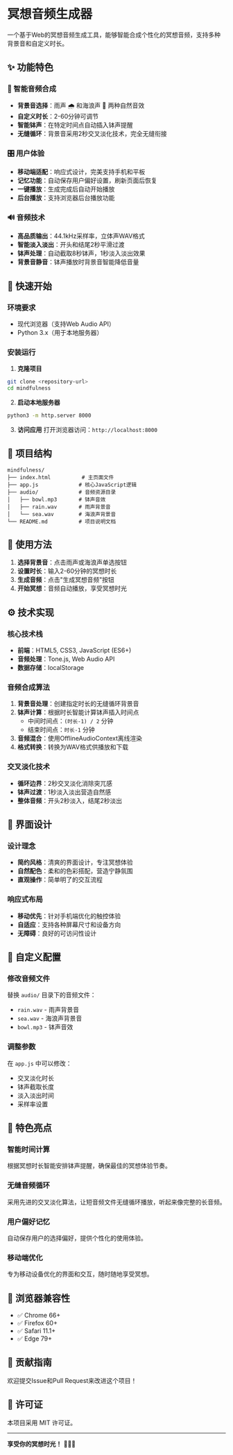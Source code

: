 # 冥想音频生成器

一个基于Web的冥想音频生成工具，能够智能合成个性化的冥想音频，支持多种背景音和自定义时长。

## ✨ 功能特色

### 🎵 智能音频合成
- **背景音选择**：雨声 🌧️ 和海浪声 🌊 两种自然音效
- **自定义时长**：2-60分钟可调节
- **智能钵声**：在特定时间点自动插入钵声提醒
- **无缝循环**：背景音采用2秒交叉淡化技术，完全无缝衔接

### 🎛️ 用户体验
- **移动端适配**：响应式设计，完美支持手机和平板
- **记忆功能**：自动保存用户偏好设置，刷新页面后恢复
- **一键播放**：生成完成后自动开始播放
- **后台播放**：支持浏览器后台播放功能

### 🔊 音频技术
- **高品质输出**：44.1kHz采样率，立体声WAV格式
- **智能淡入淡出**：开头和结尾2秒平滑过渡
- **钵声处理**：自动截取8秒钵声，1秒淡入淡出效果
- **背景音静音**：钵声播放时背景音智能降低音量

## 🚀 快速开始

### 环境要求
- 现代浏览器（支持Web Audio API）
- Python 3.x（用于本地服务器）

### 安装运行

1. **克隆项目**
```bash
git clone <repository-url>
cd mindfulness
```

2. **启动本地服务器**
```bash
python3 -m http.server 8000
```

3. **访问应用**
打开浏览器访问：`http://localhost:8000`

## 📁 项目结构

```
mindfulness/
├── index.html          # 主页面文件
├── app.js             # 核心JavaScript逻辑
├── audio/             # 音频资源目录
│   ├── bowl.mp3       # 钵声音效
│   ├── rain.wav       # 雨声背景音
│   └── sea.wav        # 海浪声背景音
└── README.md          # 项目说明文档
```

## 🎯 使用方法

1. **选择背景音**：点击雨声或海浪声单选按钮
2. **设置时长**：输入2-60分钟的冥想时长
3. **生成音频**：点击"生成冥想音频"按钮
4. **开始冥想**：音频自动播放，享受冥想时光

## ⚙️ 技术实现

### 核心技术栈
- **前端**：HTML5, CSS3, JavaScript (ES6+)
- **音频处理**：Tone.js, Web Audio API
- **数据存储**：localStorage

### 音频合成算法
1. **背景音处理**：创建指定时长的无缝循环背景音
2. **钵声计算**：根据时长智能计算钵声插入时间点
   - 中间时间点：`(时长-1) / 2` 分钟
   - 结束时间点：`时长-1` 分钟
3. **音频混合**：使用OfflineAudioContext离线渲染
4. **格式转换**：转换为WAV格式供播放和下载

### 交叉淡化技术
- **循环边界**：2秒交叉淡化消除突兀感
- **钵声过渡**：1秒淡入淡出营造自然感
- **整体音频**：开头2秒淡入，结尾2秒淡出

## 🎨 界面设计

### 设计理念
- **简约风格**：清爽的界面设计，专注冥想体验
- **自然配色**：柔和的色彩搭配，营造宁静氛围
- **直观操作**：简单明了的交互流程

### 响应式布局
- **移动优先**：针对手机端优化的触控体验
- **自适应**：支持各种屏幕尺寸和设备方向
- **无障碍**：良好的可访问性设计

## 🔧 自定义配置

### 修改音频文件
替换 `audio/` 目录下的音频文件：
- `rain.wav` - 雨声背景音
- `sea.wav` - 海浪声背景音  
- `bowl.mp3` - 钵声音效

### 调整参数
在 `app.js` 中可以修改：
- 交叉淡化时长
- 钵声截取长度
- 淡入淡出时间
- 采样率设置

## 🌟 特色亮点

### 智能时间计算
根据冥想时长智能安排钵声提醒，确保最佳的冥想体验节奏。

### 无缝音频循环
采用先进的交叉淡化算法，让短音频文件无缝循环播放，听起来像完整的长音频。

### 用户偏好记忆
自动保存用户的选择偏好，提供个性化的使用体验。

### 移动端优化
专为移动设备优化的界面和交互，随时随地享受冥想。

## 📱 浏览器兼容性

- ✅ Chrome 66+
- ✅ Firefox 60+
- ✅ Safari 11.1+
- ✅ Edge 79+

## 🤝 贡献指南

欢迎提交Issue和Pull Request来改进这个项目！

## 📄 许可证

本项目采用 MIT 许可证。

---

**享受你的冥想时光！** 🧘‍♀️✨